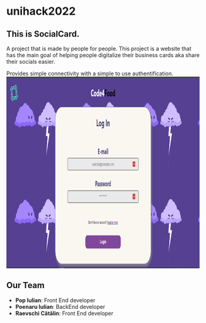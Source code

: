 # unihack2022

## This is SocialCard.

A project that is made by people for people.
This project is a website that has the main goal of helping people digitalize their business cards aka share their socials easier.

Provides simple connectivity with a simple to use authentification.
<img src="./imagesForReadme/login.png" width="700" height="500">


## Our Team 
- **Pop Iulian**: Front End developer
- **Poenaru Iulian**: BackEnd developer
- **Raevschi Cătălin**: Front End developer
